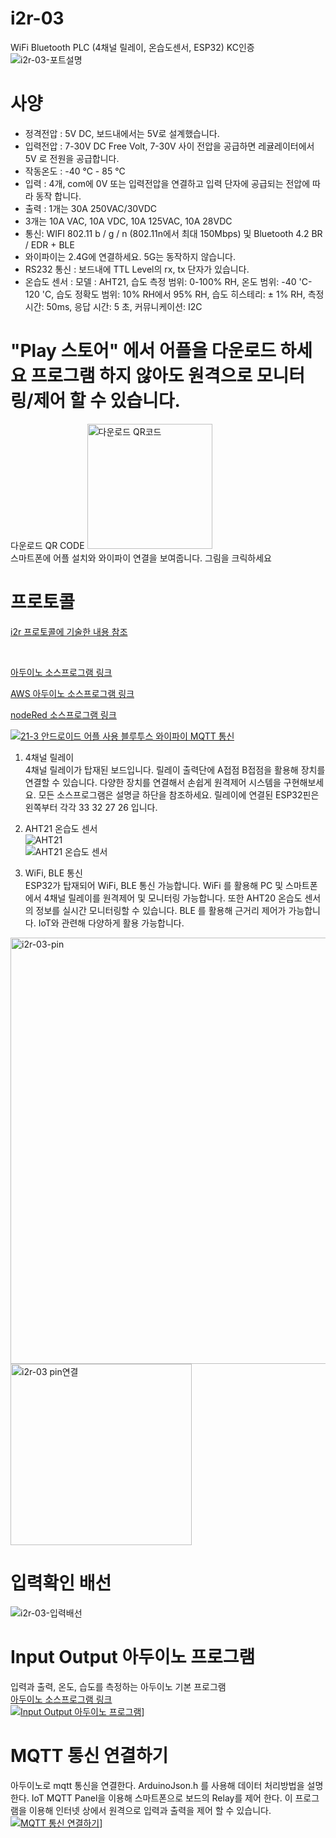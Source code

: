 # i2r-03
WiFi Bluetooth PLC (4채널 릴레이, 온습도센서, ESP32) KC인증
![i2r-03-포트설명](https://github.com/kdi6033/i2r-03/assets/37902752/a6df72d2-0707-48f0-93b9-484a90149bba)
# 사양
- 정격전압 : 5V DC, 보드내에서는 5V로 설계했습니다.  
- 입력전압 : 7-30V DC Free Volt, 7-30V 사이 전압을 공급하면 레귤레이터에서 5V 로 전원을 공급합니다.  
- 작동온도 : -40 ℃ - 85 ℃  
- 입력 : 4개, com에 0V 또는 입력전압을 연결하고 입력 단자에 공급되는 전압에 따라 동작 합니다.  
- 출력 : 1개는 30A 250VAC/30VDC  
- 3개는 10A VAC, 10A VDC, 10A 125VAC, 10A 28VDC  
- 통신: WIFI 802.11 b / g / n (802.11n에서 최대 150Mbps) 및 Bluetooth 4.2 BR / EDR + BLE  
- 와이파이는 2.4G에 연결하세요. 5G는 동작하지 않습니다.  
- RS232 통신 : 보드내에 TTL Level의 rx, tx 단자가 있습니다.  
- 온습도 센서 : 모델 : AHT21, 습도 측정 범위: 0-100% RH, 온도 범위: -40 'C-120 'C, 습도 정확도 범위: 10% RH에서 95% RH, 습도 히스테리: ± 1% RH, 측정 시간: 50ms, 응답 시간: 5 초, 커뮤니케이션: I2C

# "Play 스토어" 에서 어플을 다운로드 하세요 프로그램 하지 않아도 원격으로 모니터링/제어 할 수 있습니다.  
다운로드 QR CODE
<a href="https://play.google.com/store/apps/details?id=io.ionic.i2rReactIoT">
    <img src="https://github.com/kdi6033/i2r-03/assets/37902752/4f55641c-9a50-4eda-8ada-3e0f6beb34c6" alt="다운로드 QR코드" width="200">
</a>
</br>
스마트폰에 어플 설치와 와이파이 연결을 보여줍니다. 그림을 크릭하세요  

# 프로토콜
[i2r 프로토콜에 기술한 내용 참조](https://github.com/kdi6033/i2r/blob/main/README.md#프로토콜)

<br>

[아두이노 소스프로그램 링크](https://github.com/kdi6033/i2r-03/tree/main/0%20Source-Program-IoT/board-i2r-03)  

[AWS 아두이노 소스프로그램 링크](https://github.com/kdi6033/i2r-03/tree/main/0%20Source-Program-IoT/board-i2r-03-aws)  

[nodeRed 소스프로그램 링크](https://github.com/kdi6033/i2r/blob/main/0%20Source-Program-IOT/nodered-local.json)  

[![21-3 안드로이드 어플 사용 블루투스 와이파이 MQTT 통신](https://img.youtube.com/vi/FT0muFM24xc/0.jpg)](https://youtu.be/FT0muFM24xc)    

 1) 4채널 릴레이  
4채널 릴레이가 탑재된 보드입니다. 릴레이 출력단에 A접점 B접점을 활용해 장치를 연결할 수 있습니다.
다양한 장치를 연결해서 손쉽게 원격제어 시스템을 구현해보세요. 모든 소스프로그램은 설명글 하단을 참조하세요.
릴레이에 연결된 ESP32핀은 왼쪽부터 각각 33 32 27 26 입니다.

1) AHT21 온습도 센서   
   ![AHT21](https://github.com/user-attachments/assets/70008ecd-99a8-40aa-878d-b948978d42f0)   
   ![AHT21 온습도 센서](https://github.com/kdi6033/i2r-03/assets/37902752/50d9bb01-52b8-4f5f-91c6-f7fc9e98609e)   
3) WiFi, BLE 통신  
ESP32가 탑재되어 WiFi, BLE 통신 가능합니다. WiFi 를 활용해 PC 및 스마트폰에서 4채널 릴레이를
원격제어 및 모니터링 가능합니다. 또한 AHT20 온습도 센서의 정보를 실시간 모니터링할 수 있습니다.
BLE 를 활용해 근거리 제어가 가능합니다. IoT와 관련해 다양하게 활용 가능합니다.
<img width="682" alt="i2r-03-pin" src="https://github.com/kdi6033/i2r-03/assets/37902752/c558899e-9352-4e33-ac75-f2c6198489b3">
<img width="290" alt="i2r-03 pin연결" src="https://github.com/kdi6033/i2r-03/assets/37902752/c6b66e41-fdee-4c61-b97e-6b73f4b7d3a7">

# 입력확인 배선
![i2r-03-입력배선](https://github.com/kdi6033/i2r-03/blob/main/%EC%9E%90%EB%A3%8C/i2r-03%20input%20%EB%B0%B0%EC%84%A0.png?raw=true)

# Input Output 아두이노 프로그램
입력과 출력, 온도, 습도를 측정하는 아두이노 기본 프로그램  
[아두이노 소스프로그램 링크](https://github.com/kdi6033/i2r-03/tree/main/1%20input%20ouput/in-out)  
[![Input Output 아두이노 프로그램](https://img.youtube.com/vi/CTg_foy56oA/0.jpg)](https://youtu.be/CTg_foy56oA)]  

# MQTT 통신 연결하기
아두이노로 mqtt 통신을 연결한다.
ArduinoJson.h 를 사용해 데이터 처리방법을 설명한다.
IoT MQTT Panel을 이용해 스마트폰으로 보드의 Relay를 제어 한다.
이 프로그램을 이용해 인터넷 상에서 원격으로 입력과 출력을 제어 할 수 있습니다.
[![MQTT 통신 연결하기](https://img.youtube.com/vi/u4NejCu5xnw/0.jpg)](https://youtu.be/u4NejCu5xnw)]  

